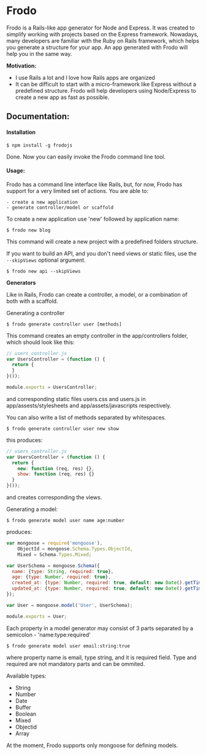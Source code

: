 # Frodo

Frodo is a Rails-like app generator for Node and Express. It was created to simplify working
with projects based on the Express framework. Nowadays, many developers are familiar with the Ruby on Rails
framework, which helps you generate a structure for your app. An app generated with Frodo will help you in the same way.

**Motivation:**
  * I use Rails a lot and I love how Rails apps are organized
  * It can be difficult to start with a micro-framework like Express without a predefined structure.
    Frodo will help developers using Node/Express to create a new app as fast as possible.


## Documentation:

#### Installation

```shell
$ npm install -g frodojs
```

Done. Now you can easily invoke the Frodo command line tool.

#### Usage:
Frodo has a command line interface like Rails, but, for now, Frodo has support for a very limited set of actions. You are able to:
```
- create a new application
- generate controller/model or scaffold
```

To create a new application use 'new' followed by application name:
```shell
$ frodo new blog
```

This command will create a new project with a predefined folders structure.

If you want to build an API, and you don't need views or static files, use the `--skipViews` optional argument.
```shell
$ frodo new api --skipViews
```

**Generators**

Like in Rails, Frodo can create a controller, a model, or a combination of both with a scaffold.

Generating a controller
```shell
$ frodo generate controller user [methods]
```
This command creates an empty controller in the app/controllers folder, which
should look like this:
```javascript
// users_controller.js
var UsersController = (function () {
  return {
  }
}());

module.exports = UsersController;
```
and corresponding static files users.css and users.js in app/assests/stylesheets and app/assets/javascripts respectively.

You can also write a list of methods separated by whitespaces.
```shell
$ frodo generate controller user new show
```
this produces:
```javascript
// users_controller.js
var UsersController = (function () {
  return {
	new: function (req, res) {},
    show: function (req, res) {}
  }
}());
```
and creates corresponding the views.

Generating a model:
```shell
$ frodo generate model user name age:number
```
produces:
```javascript
var mongoose = require('mongoose'),
    ObjectId = mongoose.Schema.Types.ObjectId,
    Mixed = Schema.Types.Mixed;

var UserSchema = mongoose.Schema({
  name: {type: String, required: true},
  age: {type: Number, required: true},
  created_at: {type: Number, required: true, default: new Date().getTime()},
  updated_at: {type: Number, required: true, default: new Date().getTime()}
});

var User = mongoose.model('User', UserSchema);

module.exports = User;
```

Each property in a model generator may consist of 3 parts separated by a semicolon - 'name:type:required'
```shell
$ frodo generate model user email:string:true
```
where property name is email, type string, and it is required field. Type and required are not mandatory
parts and can be ommited.

Available types:
  * String
  * Number
  * Date
  * Buffer
  * Boolean
  * Mixed
  * Objectid
  * Array

At the moment, Frodo supports only mongoose for defining models.

